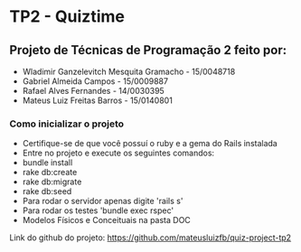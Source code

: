 # TP2 - Quiztime
## Projeto de Técnicas de Programação 2 feito por:
- Wladimir Ganzelevitch Mesquita Gramacho - 15/0048718
- Gabriel Almeida Campos - 15/0009887
- Rafael Alves Fernandes - 14/0030395
- Mateus Luiz Freitas Barros - 15/0140801

### Como inicializar o projeto

- Certifique-se de que você possuí o ruby e a gema do Rails instalada
- Entre no projeto e execute os seguintes comandos:
- bundle install
- rake db:create
- rake db:migrate
- rake db:seed
- Para rodar o servidor apenas digite 'rails s'
- Para rodar os testes 'bundle exec rspec'
- Modelos Físicos e Conceituais na pasta DOC

Link do github do projeto: https://github.com/mateusluizfb/quiz-project-tp2
